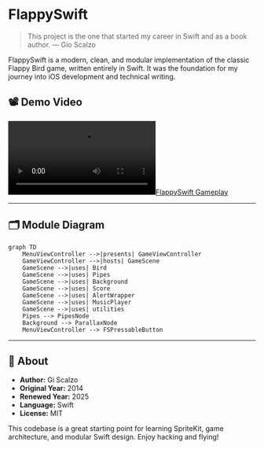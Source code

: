 # FlappySwift

> This project is the one that started my career in Swift and as a book author. — Gio Scalzo

FlappySwift is a modern, clean, and modular implementation of the classic Flappy Bird game, written entirely in Swift. It was the foundation for my journey into iOS development and technical writing.

## 📽️ Demo Video

[![FlappySwift Gameplay](FlappyTrim.mp4)](FlappyTrim.mp4)

---

## 🗂️ Module Diagram

```mermaid
graph TD
    MenuViewController -->|presents| GameViewController
    GameViewController -->|hosts| GameScene
    GameScene -->|uses| Bird
    GameScene -->|uses| Pipes
    GameScene -->|uses| Background
    GameScene -->|uses| Score
    GameScene -->|uses| AlertWrapper
    GameScene -->|uses| MusicPlayer
    GameScene -->|uses| utilities
    Pipes --> PipesNode
    Background --> ParallaxNode
    MenuViewController --> FSPressableButton
```

---

## 📝 About

- **Author:** Gi Scalzo
- **Original Year:** 2014
- **Renewed Year:** 2025
- **Language:** Swift
- **License:** MIT

This codebase is a great starting point for learning SpriteKit, game architecture, and modular Swift design. Enjoy hacking and flying! 